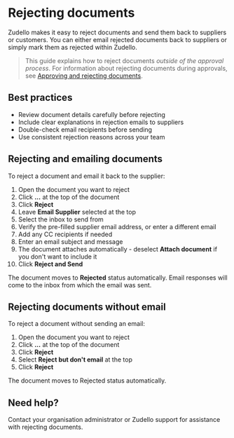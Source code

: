 # Rejecting documents

Zudello makes it easy to reject documents and send them back to suppliers or customers. You can either email rejected documents back to suppliers or simply mark them as rejected within Zudello. 

> This guide explains how to reject documents *outside of the approval process*. For information about rejecting documents during approvals, see [Approving and rejecting documents](../approval-management/approving-and-rejecting-documents.md).

## Best practices

- Review document details carefully before rejecting
- Include clear explanations in rejection emails to suppliers
- Double-check email recipients before sending
- Use consistent rejection reasons across your team

## Rejecting and emailing documents

To reject a document and email it back to the supplier:

1. Open the document you want to reject
2. Click **...** at the top of the document
3. Click **Reject**
4. Leave **Email Supplier** selected at the top
5. Select the inbox to send from
6. Verify the pre-filled supplier email address, or enter a different email
7. Add any CC recipients if needed
8. Enter an email subject and message
9. The document attaches automatically - deselect **Attach document** if you don't want to include it
10. Click **Reject and Send**

The document moves to **Rejected** status automatically. Email responses will come to the inbox from which the email was sent.

## Rejecting documents without email

To reject a document without sending an email:

1. Open the document you want to reject
2. Click **...** at the top of the document
3. Click **Reject**
4. Select **Reject but don't email** at the top
5. Click **Reject**

The document moves to Rejected status automatically.

## Need help?

Contact your organisation administrator or Zudello support for assistance with rejecting documents.